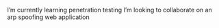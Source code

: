 I’m currently learning penetration testing
I’m looking to collaborate on an arp spoofing web application

